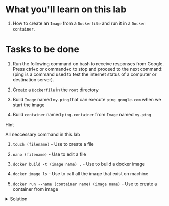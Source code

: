 # What you'll learn on this lab

1. How to create an `Image` from a `Dockerfile` and run it in a `Docker container`.


# Tasks to be done

1. Run the following command on bash to receive responses from Google. Press ctrl+c or command+c to stop and proceed to the next command:
(ping is a command used to test the internet status of a computer or destination server).


2. Create a `Dockerfile` in the `root` directory 

3. Build `Image` named `my-ping` that can execute `ping google.com` when we start the image
4. Build `container` named `ping-container` from `Image` named `my-ping`

<detail>

<summary>Hint</summary>


All neccessary command in this lab


1. `touch (filename)` - Use to create a file

2. `nano (filename)` - Use to edit a file
3. `docker build -t (image name) .` - Use to build a docker image
4. `docker image ls` - Use to call all the image that exist on machine
5. `docker run --name (container name) (image name)` - Use to create a container from image
</detail>

<details>
<summary>Solution</summary>


1. `touch Dockerfile`

2. `nano Dockerfile`
3. Call a Bash from Dockerhub and execute ping google.com
```plain
FROM bash
CMD ["ping", "google.com"]
```

To exit the nano editor on Windows:

    1. ctrl+x

    2. ctrl+y to save

    3. press enter

4. Build DockerImage by running this following command 

```plain
docker build -t my-ping .

docker image ls
```{{exec}}

5. Build container from DockerImage by running this following command
```plain
docker run --name ping-container my-ping
```{{exec}}

</detail>